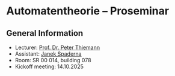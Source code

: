 # Automatentheorie – Proseminar

## General Information

- Lecturer: [Prof. Dr. Peter Thiemann](/team/thiemann.md)
- Assistant: [Janek Spaderna](/team/spaderna.md)
- Room: SR 00 014, building 078
- Kickoff meeting: 14.10.2025
